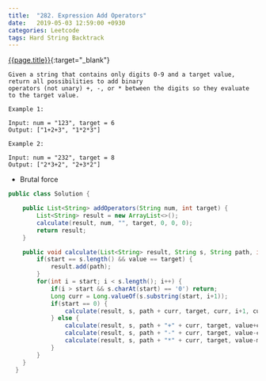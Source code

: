 ```yaml
---
title:  "282. Expression Add Operators"
date:   2019-05-03 12:59:00 +0930
categories: Leetcode
tags: Hard String Backtrack
---
```


[{{page.title}}](https://leetcode.com/problems/expression-add-operators/){:target="_blank"}

    Given a string that contains only digits 0-9 and a target value, return all possibilities to add binary
    operators (not unary) +, -, or * between the digits so they evaluate to the target value.

    Example 1:

    Input: num = "123", target = 6
    Output: ["1+2+3", "1*2*3"]

    Example 2:

    Input: num = "232", target = 8
    Output: ["2*3+2", "2+3*2"]

* Brutal force

```java
public class Solution {

    public List<String> addOperators(String num, int target) {
        List<String> result = new ArrayList<>();
        calculate(result, num, "", target, 0, 0, 0);
        return result;
    }

    public void calculate(List<String> result, String s, String path, int target, long value, int start, long multi) {
        if(start == s.length() && value == target) {
            result.add(path);
        }
        for(int i = start; i < s.length(); i++) {
            if(i > start && s.charAt(start) == '0') return;
            Long curr = Long.valueOf(s.substring(start, i+1));
            if(start == 0) {
                calculate(result, s, path + curr, target, curr, i+1, curr);
            } else {
                calculate(result, s, path + "+" + curr, target, value+curr, i+1, curr);
                calculate(result, s, path + "-" + curr, target, value-curr, i+1, -curr);
                calculate(result, s, path + "*" + curr, target, value-multi+curr*multi, i+1, curr*multi);
            }
        }
    }
  }
```
